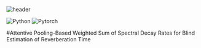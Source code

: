 ![header](https://capsule-render.vercel.app/api?type=Rect&color=auto&height=300&section=header&text=Blind%20T60%20Estimation&fontSize=70&textBg=true)

![Python](https://img.shields.io/badge/Python-3776AB?style=flat-square&logo=Python&logoColor=yellow)
![Pytorch](https://img.shields.io/badge/Pytorch-EE4C2C?style=flat-square&logo=Pytorch&logoColor=black)

#Attentive Pooling-Based Weighted Sum of Spectral Decay Rates for Blind Estimation of Reverberation Time
